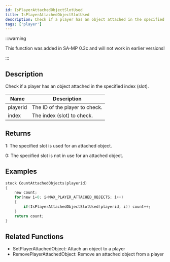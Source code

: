 ```yaml
---
id: IsPlayerAttachedObjectSlotUsed
title: IsPlayerAttachedObjectSlotUsed
description: Check if a player has an object attached in the specified index (slot).
tags: ['player']
---
```


:::warning

This function was added in SA-MP 0.3c  and will not work in earlier versions!

:::

## Description

Check if a player has an object attached in the specified index (slot).


| Name | Description |
|------|-------------|
|playerid | The ID of the player to check.|
|index | The index (slot) to check.|


## Returns

 1: The specified slot is used for an attached object.

 0: The specified slot is not in use for an attached object.


## Examples


```c
stock CountAttachedObjects(playerid)
{
    new count;
    for(new i=0; i<MAX_PLAYER_ATTACHED_OBJECTS; i++)
    {
        if(IsPlayerAttachedObjectSlotUsed(playerid, i)) count++;
    }
    return count;
}
```


## Related Functions


-  SetPlayerAttachedObject: Attach an object to a player
-  RemovePlayerAttachedObject: Remove an attached object from a player